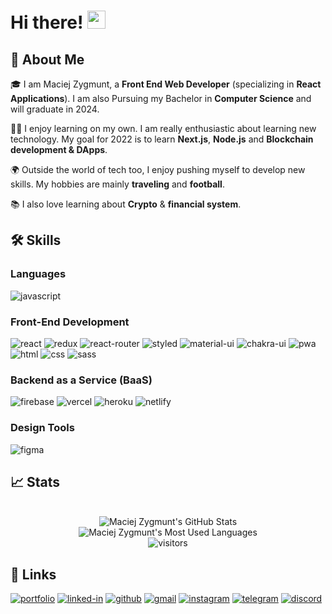 # Hi there! <img src="https://media.giphy.com/media/hvRJCLFzcasrR4ia7z/giphy.gif" width="29px">

## 🚀 About Me

🎓 I am Maciej Zygmunt, a **Front End Web Developer** (specializing in **React Applications**). I am also Pursuing my Bachelor in **Computer Science** and will graduate in 2024.

👨‍💻 I enjoy learning on my own. I am really enthusiastic about learning new technology. My goal for 2022 is to learn **Next.js**, **Node.js** and **Blockchain development & DApps**. 

🌍 Outside the world of tech too, I enjoy pushing myself to develop new skills. My hobbies are mainly **traveling** and **football**.

📚 I also love learning about **Crypto** & **financial system**.

## 🛠️ Skills

### Languages

![javascript](https://img.shields.io/badge/JavaScript-323330?style=for-the-badge&logo=javascript&logoColor=F7DF1E)

### Front-End Development

![react](https://img.shields.io/badge/React-20232A?style=for-the-badge&logo=react&logoColor=61DAFB)
![redux](https://img.shields.io/badge/Redux-593D88?style=for-the-badge&logo=redux&logoColor=white)
![react-router](https://img.shields.io/badge/React_Router-CA4245?style=for-the-badge&logo=react-router&logoColor=white)
![styled](https://img.shields.io/badge/Styled_Components-D1678B?style=for-the-badge&logo=styled-components&logoColor=F1C03B)
![material-ui](https://img.shields.io/badge/Material_UI-0081CB?style=for-the-badge&logo=mui&logoColor=white)
![chakra-ui](https://img.shields.io/badge/Chakra_UI-319795?style=for-the-badge&logo=chakra-ui&logoColor=white) 
![pwa](https://img.shields.io/badge/Progressive_Web_App-4285F4?style=for-the-badge&logo=googlechrome&logoColor=white)
![html](https://img.shields.io/badge/HTML5-E34F26?style=for-the-badge&logo=html5&logoColor=white)
![css](https://img.shields.io/badge/CSS3-1572B6?style=for-the-badge&logo=css3&logoColor=white)
![sass](https://img.shields.io/badge/SASS-CC6699?style=for-the-badge&logo=sass&logoColor=white)

### Backend as a Service (BaaS)

![firebase](https://img.shields.io/badge/Firebase-ffaa00?style=for-the-badge&logo=Firebase&logoColor=white)
![vercel](https://img.shields.io/badge/Vercel-000000?style=for-the-badge&logo=Vercel&logoColor=white)
![heroku](https://img.shields.io/badge/Heroku-430098?style=for-the-badge&logo=heroku&logoColor=white)
![netlify](https://img.shields.io/badge/Netlify-00C7B7?style=for-the-badge&logo=netlify&logoColor=white)

### Design Tools

![figma](https://img.shields.io/badge/figma-000000?style=for-the-badge&logo=figma&logoColor=white)

## 📈 Stats

<div align="center">
    <br />
    <img src="https://github-readme-stats.vercel.app/api?username=maciekzygmunt&count_private=true&theme=discord_old_blurple" alt="Maciej Zygmunt's GitHub Stats">
    <br />
    <img src="https://github-readme-stats.vercel.app/api/top-langs/?username=maciekzygmunt&theme=discord_old_blurple" alt="Maciej Zygmunt's Most Used Languages">
    <br />
    <img src="https://visitor-badge.laobi.icu/badge?page_id=maciekzygmunt.maciekzygmunt" alt="visitors">
</div>

## 🔗 Links

[![portfolio](https://img.shields.io/badge/Portfolio-5340ff?style=for-the-badge&logo=Google-chrome&logoColor=white)](https://maciejzygmunt.com/)
[![linked-in](https://img.shields.io/badge/Linked_In-0077B5?style=for-the-badge&logo=LinkedIn&logoColor=white)](https://www.linkedin.com/in/maciej-zygmunt-600a4222b/)
[![github](https://img.shields.io/badge/GitHub-000000?style=for-the-badge&logo=GitHub&logoColor=white)](https://github.com/maciekzygmunt)
[![gmail](https://img.shields.io/badge/mail-D14836?style=for-the-badge&logo=Gmail&logoColor=white)](mailto:maciekzygmunt@interia.pl)
[![instagram](https://img.shields.io/badge/Instagram-E4405F?style=for-the-badge&logo=instagram&logoColor=white)](https://www.instagram.com/maciekzygmunt/)
[![telegram](https://img.shields.io/badge/Telegram-2CA5E0?style=for-the-badge&logo=telegram&logoColor=white)](https://t.me/maciekzygmunt)
[![discord](https://img.shields.io/badge/Discord-7289DA?style=for-the-badge&logo=discord&logoColor=white)](https://discordapp.com/users/428641847280402432)
